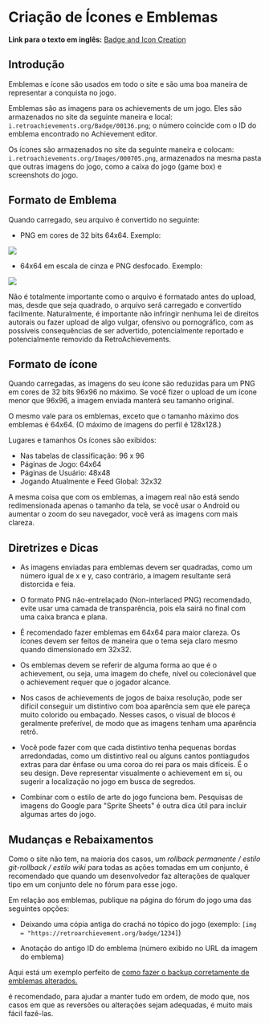 # Criação de Ícones e Emblemas

**Link para o texto em inglês:** [Badge and Icon Creation](Badge-and-Icon-Creation)

## Introdução

Emblemas e ícone são usados em todo o site e são uma boa maneira de representar a conquista no jogo.

Emblemas são as imagens para os achievements de um jogo. Eles são armazenados no site da seguinte maneira e local: `i.retroachievements.org/Badge/00136.png`; o número coincide com o ID do emblema encontrado no Achievement editor.

Os ícones são armazenados no site da seguinte maneira e colocam: `i.retroachievements.org/Images/000705.png`, armazenados na mesma pasta que outras imagens do jogo, como a caixa do jogo (game box) e screenshots do jogo.

## Formato de Emblema

Quando carregado, seu arquivo é convertido no seguinte:

- PNG em cores de 32 bits 64x64. Exemplo:

![](https://user-images.githubusercontent.com/8508804/37221161-b9b0bb02-23a7-11e8-81b2-3d09fa7456af.png)

- 64x64 em escala de cinza e PNG desfocado. Exemplo:

![](https://user-images.githubusercontent.com/8508804/37221162-b9d7a802-23a7-11e8-9b69-3e91594c1ba4.png)

Não é totalmente importante como o arquivo é formatado antes do upload, mas, desde que seja quadrado, o arquivo será carregado e convertido facilmente. Naturalmente, é importante não infringir nenhuma lei de direitos autorais ou fazer upload de algo vulgar, ofensivo ou pornográfico, com as possíveis consequências de ser advertido, potencialmente reportado e potencialmente removido da RetroAchievements.

## Formato de ícone

Quando carregadas, as imagens do seu ícone são reduzidas para um PNG em cores de 32 bits 96x96 no máximo. Se você fizer o upload de um ícone menor que 96x96, a imagem enviada manterá seu tamanho original.

O mesmo vale para os emblemas, exceto que o tamanho máximo dos emblemas é 64x64. (O máximo de imagens do perfil é 128x128.)

Lugares e tamanhos Os ícones são exibidos:

- Nas tabelas de classificação: 96 x 96
- Páginas de Jogo: 64x64
- Páginas de Usuário: 48x48
- Jogando Atualmente e Feed Global: 32x32

A mesma coisa que com os emblemas, a imagem real não está sendo redimensionada apenas o tamanho da tela, se você usar o Android ou aumentar o zoom do seu navegador, você verá as imagens com mais clareza.

## Diretrizes e Dicas

- As imagens enviadas para emblemas devem ser quadradas, como um número igual de x e y, caso contrário, a imagem resultante será distorcida e feia.

- O formato PNG não-entrelaçado (Non-interlaced PNG) recomendado, evite usar uma camada de transparência, pois ela sairá no final com uma caixa branca e plana.

- É recomendado fazer emblemas em 64x64 para maior clareza. Os ícones devem ser feitos de maneira que o tema seja claro mesmo quando dimensionado em 32x32.

- Os emblemas devem se referir de alguma forma ao que é o achievement, ou seja, uma imagem do chefe, nível ou colecionável que o achievement requer que o jogador alcance.

- Nos casos de achievements de jogos de baixa resolução, pode ser difícil conseguir um distintivo com boa aparência sem que ele pareça muito colorido ou embaçado. Nesses casos, o visual de blocos é geralmente preferível, de modo que as imagens tenham uma aparência retrô.

- Você pode fazer com que cada distintivo tenha pequenas bordas arredondadas, como um distintivo real ou alguns cantos pontiagudos extras para dar ênfase ou uma coroa do rei para os mais difíceis. É o seu design. Deve representar visualmente o achievement em si, ou sugerir a localização no jogo em busca de segredos.

- Combinar com o estilo de arte do jogo funciona bem. Pesquisas de imagens do Google para "Sprite Sheets" é outra dica útil para incluir algumas artes do jogo.

## Mudanças e Rebaixamentos

Como o site não tem, na maioria dos casos, um _rollback permanente / estilo git-rollback / estilo wiki_ para todas as ações tomadas em um conjunto, é recomendado que quando um desenvolvedor faz alterações de qualquer tipo em um conjunto dele no fórum para esse jogo.

Em relação aos emblemas, publique na página do fórum do jogo uma das seguintes opções:

- Deixando uma cópia antiga do crachá no tópico do jogo (exemplo: `[img = "https://retroarchievement.org/badge/1234]`)

- Anotação do antigo ID do emblema (número exibido no URL da imagem do emblema)

Aqui está um exemplo perfeito de [como fazer o backup corretamente de emblemas alterados.](https://retroachievements.org/viewtopic.php?t=612&o=17)

é recomendado, para ajudar a manter tudo em ordem, de modo que, nos casos em que as reversões ou alterações sejam adequadas, é muito mais fácil fazê-las.
